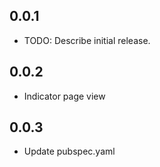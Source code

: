 ## 0.0.1

* TODO: Describe initial release.
## 0.0.2

* Indicator page view
## 0.0.3

* Update pubspec.yaml
